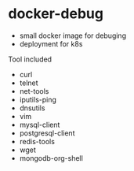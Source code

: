 # docker-debug

- small docker image for debuging
- deployment for k8s

Tool included
- curl
- telnet
- net-tools
- iputils-ping
- dnsutils
- vim
- mysql-client
- postgresql-client
- redis-tools
- wget
- mongodb-org-shell
